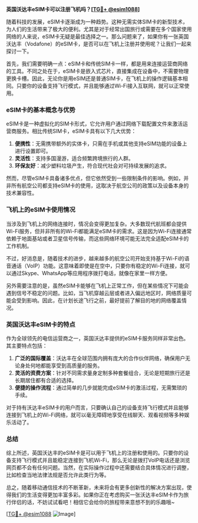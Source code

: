 **英国沃达丰eSIM卡可以注册飞机吗？[[TG💪+ @esim1088](https://t.me/s/esim1088)]**

随着科技的发展，eSIM卡逐渐成为一种趋势。这种无需实体SIM卡的新型技术，为人们的生活带来了极大的便利。尤其是对于经常出国旅行或需要在多个国家使用网络的人来说，eSIM卡无疑是最佳选择之一。那么问题来了，如果你有一张英国沃达丰（Vodafone）的eSIM卡，是否可以在飞机上注册并使用呢？让我们一起来探讨一下。

首先，我们需要明确一点：eSIM卡和传统SIM卡一样，都是用来连接运营商网络的工具。不同之处在于，eSIM卡是嵌入式芯片，直接集成在设备中，不需要物理更换卡槽。因此，无论你是用eSIM还是普通SIM卡，在飞机上的操作逻辑基本相同。只要你的设备支持飞行模式，并且能够通过Wi-Fi接入互联网，就可以正常使用。

### eSIM卡的基本概念与优势

eSIM卡是一种虚拟化的SIM卡形式，它允许用户通过网络下载配置文件来激活运营商服务。相比传统SIM卡，eSIM卡具有以下几大优势：

1. **便携性**：无需携带额外的实体卡，只需在手机或其他支持eSIM功能的设备上进行设置即可。
2. **灵活性**：支持多国漫游，适合频繁跨境旅行的人群。
3. **环保友好**：减少塑料垃圾产生，符合现代社会对可持续发展的追求。

然而，尽管eSIM卡具备诸多优点，但它依然受到一些限制条件的影响。例如，并非所有航空公司都支持eSIM卡的使用，这取决于航空公司的政策以及设备本身的技术兼容性。

### 飞机上的eSIM卡使用情况

当涉及到飞机上的网络连接时，情况会变得更加复杂。大多数现代航班都会提供Wi-Fi服务，但并非所有的Wi-Fi都能满足eSIM卡的需求。这是因为Wi-Fi连接通常依赖于地面基站或者卫星信号传输，而这些网络环境可能无法完全适配eSIM卡的工作机制。

不过，好消息是，随着技术的进步，越来越多的航空公司开始支持基于Wi-Fi的语音通话（VoIP）功能。这意味着即使是在空中，只要你有稳定的Wi-Fi连接，就可以通过Skype、WhatsApp等应用程序拨打电话，就像在家里一样方便。

另外需要注意的是，虽然eSIM卡能够在飞机上正常工作，但在某些情况下可能会遇到信号不稳定的问题。比如，当飞机穿越云层或者进入偏远地区时，网络质量可能会受到影响。因此，在计划长途飞行之前，最好提前了解目的地的网络覆盖情况。

### 英国沃达丰eSIM卡的特点

作为全球领先的电信运营商之一，英国沃达丰提供的eSIM卡服务同样非常出色。其主要特点包括：

1. **广泛的国际覆盖**：沃达丰在全球范围内拥有庞大的合作伙伴网络，确保用户无论身处何地都能享受到高质量的服务。
2. **灵活的资费方案**：针对不同需求量身定制多种套餐组合，无论是短期旅行还是长期居住都有合适的选择。
3. **便捷的操作流程**：通过简单的几步就能完成eSIM卡的激活过程，无需繁琐的手续。

对于持有沃达丰eSIM卡的用户而言，只要确认自己的设备支持飞行模式并且能够连接到飞机上的Wi-Fi网络，就可以毫无障碍地享受在线聊天、观看视频等多种娱乐活动了。

### 总结

综上所述，英国沃达丰的eSIM卡是可以用于飞机上的注册和使用的。只要你的设备支持飞行模式并且能稳定连接到飞机Wi-Fi，那么无论是拨打VoIP电话还是浏览网页都不会有任何问题。当然，在实际操作过程中还需要结合具体情况进行调整，比如检查当地法律法规是否允许此类行为等。

总之，随着移动通信技术的不断革新，未来将会有更多创新性的解决方案出现，使得我们的生活变得更加丰富多彩。如果你正在考虑购买一张沃达丰eSIM卡作为旅行伴侣的话，不妨试试看吧！相信它会给你的旅程带来意想不到的乐趣哦~

[[TG💪+ @esim1088](https://t.me/s/esim1088) ![Image](https://i.postimg.cc/4NQfJmqS/Snipaste-2025-05-13-00-14-12.png)]